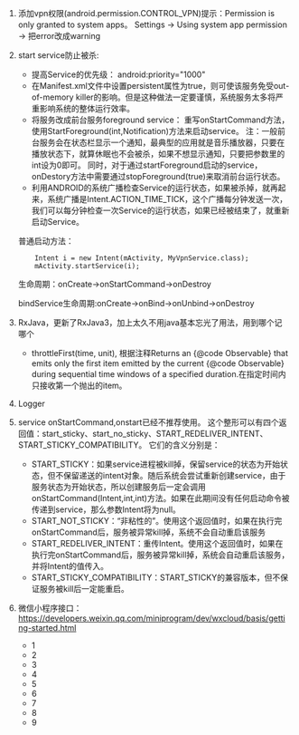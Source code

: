 1. 添加vpn权限(android.permission.CONTROL_VPN)提示：Permission is only granted to system apps。
    Settings -> Using system app permission -> 把error改成warning
2. start service防止被杀:
    - 提高Service的优先级：
       <!-- 为防止Service被系统回收，可以尝试通过提高服务的优先级解决，1000是最高优先级，数字越小，优先级越低 -->
       android:priority="1000"
    - 在Manifest.xml文件中设置persistent属性为true，则可使该服务免受out-of-memory killer的影响。但是这种做法一定要谨慎，系统服务太多将严重影响系统的整体运行效率。
    - 将服务改成前台服务foreground service：
       重写onStartCommand方法，使用StartForeground(int,Notification)方法来启动service。
       注：一般前台服务会在状态栏显示一个通知，最典型的应用就是音乐播放器，只要在播放状态下，就算休眠也不会被杀，如果不想显示通知，只要把参数里的int设为0即可。
       同时，对于通过startForeground启动的service，onDestory方法中需要通过stopForeground(true)来取消前台运行状态。
    - 利用ANDROID的系统广播检查Service的运行状态，如果被杀掉，就再起来，系统广播是Intent.ACTION_TIME_TICK，这个广播每分钟发送一次，我们可以每分钟检查一次Service的运行状态，如果已经被结束了，就重新启动Service。

    普通启动方法：
    ```
        Intent i = new Intent(mActivity, MyVpnService.class);
        mActivity.startService(i);
    ```
    生命周期：onCreate->onStartCommand->onDestroy

    bindService生命周期:onCreate->onBind->onUnbind->onDestroy

3. RxJava，更新了RxJava3，加上太久不用java基本忘光了用法，用到哪个记哪个
    - throttleFirst(time, unit), 根据注释Returns an {@code Observable} that emits only the first item emitted by the current {@code Observable} during sequential
 time windows of a specified duration.在指定时间内只接收第一个抛出的item。

4. Logger

5. service onStartCommand,onstart已经不推荐使用。
这个整形可以有四个返回值：start_sticky、start_no_sticky、START_REDELIVER_INTENT、START_STICKY_COMPATIBILITY。
它们的含义分别是：
      - START_STICKY：如果service进程被kill掉，保留service的状态为开始状态，但不保留递送的intent对象。随后系统会尝试重新创建service，由于服务状态为开始状态，所以创建服务后一定会调用onStartCommand(Intent,int,int)方法。如果在此期间没有任何启动命令被传递到service，那么参数Intent将为null。
      - START_NOT_STICKY：“非粘性的”。使用这个返回值时，如果在执行完onStartCommand后，服务被异常kill掉，系统不会自动重启该服务
      - START_REDELIVER_INTENT：重传Intent。使用这个返回值时，如果在执行完onStartCommand后，服务被异常kill掉，系统会自动重启该服务，并将Intent的值传入。
      - START_STICKY_COMPATIBILITY：START_STICKY的兼容版本，但不保证服务被kill后一定能重启。

6. 微信小程序接口：https://developers.weixin.qq.com/miniprogram/dev/wxcloud/basis/getting-started.html
   - 1
   - 2
   - 3
   - 4
   - 5
   - 6
   - 7
   - 8
   - 9
